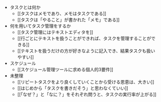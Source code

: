 - タスクとは何か
	- [[タスクはメモであり、メモはタスクである]]
	- [[タスクは「やること」が書かれた「メモ」である]]
- 何を用いてタスク管理をするか
	- [[タスク管理にはテキストエディタを]]
	- [[行ごとにテキストを扱うことができれば、タスクを管理することができる]]
	- [[テキストを扱うだけの方が好きなように記入でき、結果タスクも扱いやすい]]
- スケジュール
	- [[スケジュール管理ツールに求める個人的3要件]]
- 未整理
	- [[リピートタスクをより良くしていくことから受ける恩恵は、大きい]]
	- [[はじめから「タスクを書きだそう」と思わなくていい]]
	- [[「なぜ？」と「なに？」をそれぞれ問うと、タスクの実行率が上がる]]
